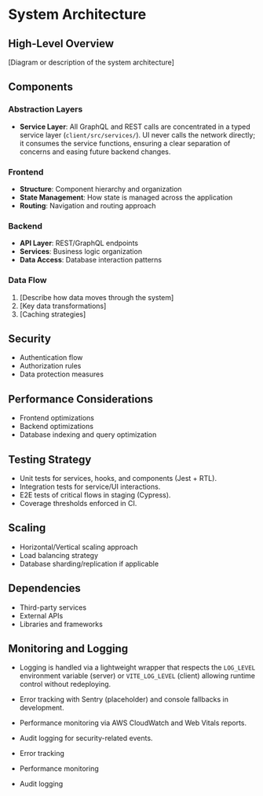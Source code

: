 # System Architecture

## High-Level Overview
[Diagram or description of the system architecture]

## Components

### Abstraction Layers
- **Service Layer**: All GraphQL and REST calls are concentrated in a typed service layer (`client/src/services/`). UI never calls the network directly; it consumes the service functions, ensuring a clear separation of concerns and easing future backend changes.


### Frontend
- **Structure**: Component hierarchy and organization
- **State Management**: How state is managed across the application
- **Routing**: Navigation and routing approach

### Backend
- **API Layer**: REST/GraphQL endpoints
- **Services**: Business logic organization
- **Data Access**: Database interaction patterns

### Data Flow
1. [Describe how data moves through the system]
2. [Key data transformations]
3. [Caching strategies]

## Security
- Authentication flow
- Authorization rules
- Data protection measures

## Performance Considerations
- Frontend optimizations
- Backend optimizations
- Database indexing and query optimization

## Testing Strategy
- Unit tests for services, hooks, and components (Jest + RTL).
- Integration tests for service/UI interactions.
- E2E tests of critical flows in staging (Cypress).
- Coverage thresholds enforced in CI.

## Scaling
- Horizontal/Vertical scaling approach
- Load balancing strategy
- Database sharding/replication if applicable

## Dependencies
- Third-party services
- External APIs
- Libraries and frameworks

## Monitoring and Logging
- Logging is handled via a lightweight wrapper that respects the `LOG_LEVEL` environment variable (server) or `VITE_LOG_LEVEL` (client) allowing runtime control without redeploying.
- Error tracking with Sentry (placeholder) and console fallbacks in development.
- Performance monitoring via AWS CloudWatch and Web Vitals reports.
- Audit logging for security-related events.

- Error tracking
- Performance monitoring
- Audit logging
